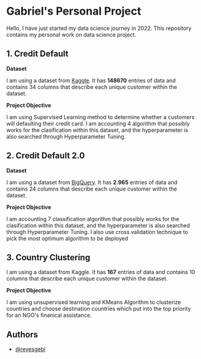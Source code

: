 
# Gabriel's Personal Project

Hello, I have just started my data science journey in 2022. This repository contains my personal work on data science project.





## 1. Credit Default

**Dataset**

I am using a dataset from [Kaggle](https://www.kaggle.com/datasets/yasserh/loan-default-dataset). It has **148670** entries of data and contains 34 columns that describe each unique customer within the dataset.

**Project Objective**

I am using Supervised Learning method to determine whether a customers will defaulting their credit card. I am accounting 4 algorithm that possibly works for the clasification within this dataset, and the hyperparameter is also searched through Hyperparameter Tuning.

## 2. Credit Default 2.0

**Dataset**

I am using a dataset from [BigQuery](https://console.cloud.google.com/bigquery?p=bigquery-public-data&d=ml_datasets&t=credit_card_default&page=table). It has **2.965** entries of data and contains 24 columns that describe each unique customer within the dataset.

**Project Objective**

I am accounting 7 classification algorithm that possibly works for the clasification within this dataset, and the hyperparameter is also searched through Hyperparameter Tuning. I also use cross validation technique to pick the most optimum algorithm to be deployed

## 3. Country Clustering

I am using a dataset from Kaggle. It has **167** entries of data and contains 10 columns that describe each unique customer within the dataset.

**Project Objective**

I am using unsupervised learning and KMeans Algorithm to clusterize countries and choose destination countries which put into the top priority for an NGO's finanical assistance.

## Authors

- [@reyesgebi](https://github.com/reyesgebi)

